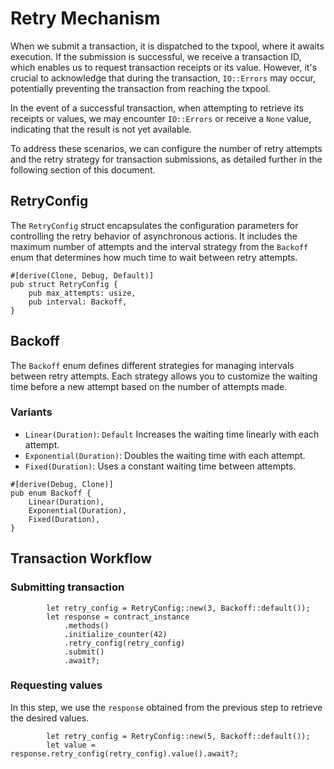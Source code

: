 # Retry Mechanism

When we submit a transaction, it is dispatched to the txpool, where it awaits execution. If the submission is successful, we receive a transaction ID, which enables us to request transaction receipts or its value. However,
it's crucial to acknowledge that during the transaction, `IO::Errors` may occur, potentially preventing the transaction from reaching the txpool.

In the event of a successful transaction, when attempting to retrieve its receipts or values, we may encounter `IO::Errors` or receive a `None` value, indicating that the result is not yet available.

To address these scenarios, we can configure the number of retry attempts and the retry strategy for transaction submissions, as detailed further in the following section of this document.

## RetryConfig

The `RetryConfig` struct encapsulates the configuration parameters for controlling the retry behavior
of asynchronous actions. It includes the maximum number of attempts and the interval strategy from
the `Backoff` enum that determines how much time to wait between retry attempts.

```rust, ignore
#[derive(Clone, Debug, Default)]
pub struct RetryConfig {
    pub max_attempts: usize,
    pub interval: Backoff,
}
```

## Backoff

The `Backoff` enum defines different strategies for managing intervals between retry attempts.
Each strategy allows you to customize the waiting time before a new attempt based on the
number of attempts made.

### Variants

- `Linear(Duration)`: `Default` Increases the waiting time linearly with each attempt.
- `Exponential(Duration)`: Doubles the waiting time with each attempt.
- `Fixed(Duration)`: Uses a constant waiting time between attempts.

```rust, ignore
#[derive(Debug, Clone)]
pub enum Backoff {
    Linear(Duration),
    Exponential(Duration),
    Fixed(Duration),
}
```

## Transaction Workflow

### Submitting transaction

```rust, ignore
        let retry_config = RetryConfig::new(3, Backoff::default());
        let response = contract_instance
            .methods()
            .initialize_counter(42)
            .retry_config(retry_config)
            .submit()
            .await?;
```

### Requesting values

In this step, we use the `response` obtained from the previous step to retrieve the desired values.

```rust, ignore
        let retry_config = RetryConfig::new(5, Backoff::default());
        let value = response.retry_config(retry_config).value().await?;
```
